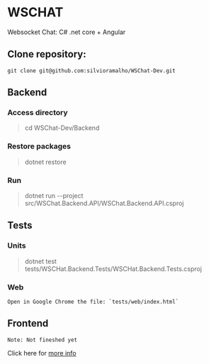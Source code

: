 # WSCHAT

Websocket Chat: C# .net core + Angular 

## Clone repository:

```
git clone git@github.com:silvioramalho/WSChat-Dev.git
```

## Backend

### Access directory

> cd WSChat-Dev/Backend

### Restore packages

> dotnet restore

### Run

> dotnet run --project src/WSChat.Backend.API/WSChat.Backend.API.csproj

## Tests

### Units

> dotnet test tests/WSCHat.Backend.Tests/WSCHat.Backend.Tests.csproj

### Web

    Open in Google Chrome the file: `tests/web/index.html`


## Frontend

`Note: Not fineshed yet`

Click here for [more info](Frontend/README.md)



